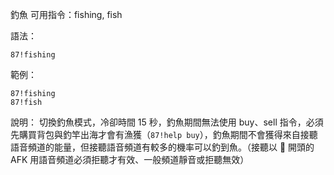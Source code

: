 釣魚
可用指令：fishing, fish

語法：
```
87!fishing
```

範例：
```
87!fishing
87!fish
```
說明：
切換釣魚模式，冷卻時間 15 秒，釣魚期間無法使用 buy、sell 指令，必須先購買背包與釣竿出海才會有漁獲（`87!help buy`），釣魚期間不會獲得來自接聽語音頻道的能量，但接聽語音頻道有較多的機率可以釣到魚。（接聽以 :battery: 開頭的 AFK 用語音頻道必須拒聽才有效、一般頻道靜音或拒聽無效）
